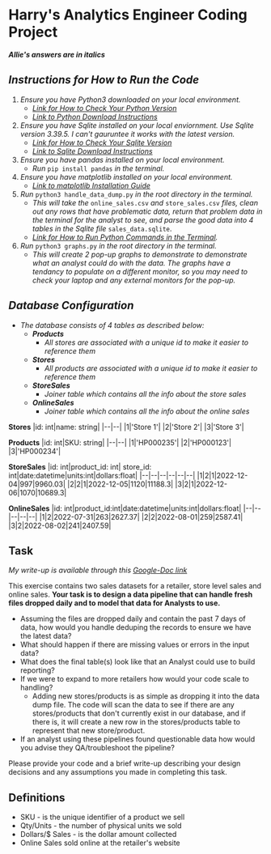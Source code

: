 # Harry's Analytics Engineer Coding Project

**_Allie's answers are in italics_**

## _Instructions for How to Run the Code_
1. _Ensure you have Python3 downloaded on your local environment._
    * _[Link for How to Check Your Python Version](https://blog.amphy.com/how-to-check-python-version/)_
    * _[Link to Python Download Instructions](https://www.python.org/downloads/)_
2. _Ensure you have Sqlite installed on your local enviornment. Use Sqlite version 3.39.5. I can't gauruntee it works with the latest version._
    * _[Link for How to Check Your Sqlite Version](https://database.guide/check-sqlite-version/)_
    * _[Link to Sqlite Download Instructions](https://www.sqlitetutorial.net/download-install-sqlite/)_
3. _Ensure you have pandas installed on your local environment._
    * _Run_ `pip install pandas` _in the terminal._
4. _Ensure you have matplotlib installed on your local environment._
    * _[Link to matplotlib Installation Guide](https://matplotlib.org/stable/users/installing/index.html)_
5. _Run_ `python3 handle_data_dump.py` _in the root directory in the terminal._ 
    * _This will take the_ `online_sales.csv` _and_ `store_sales.csv` _files, clean out any rows that have problematic data, return that problem data in the terminal for the analyst to see, and parse the good data into 4 tables in the Sqlite file_ `sales_data.sqlite`.
    * _[Link for How to Run Python Commands in the Terminal](https://realpython.com/run-python-scripts/#:~:text=To%20run%20Python%20scripts%20with,see%20the%20phrase%20Hello%20World!)._
6. _Run_ `python3 graphs.py` _in the root directory in the terminal._
    * _This will create 2 pop-up graphs to demonstrate to demonstrate what an analyst could do with the data. The graphs have a tendancy to populate on a different monitor, so you may need to check your laptop and any external monitors for the pop-up._

## _Database Configuration_

* _The database consists of 4 tables as described below:_
    * **_Products_**
        * _All stores are associated with a unique id to make it easier to reference them_
    * **_Stores_**
        * _All products are associated with a unique id to make it easier to reference them_
    * **_StoreSales_**
        * _Joiner table which contains all the info about the store sales_
    * **_OnlineSales_**
        * _Joiner table which contains all the info about the online sales_

**Stores**
|id: int|name: string|
|--|--|
|1|'Store 1'|
|2|'Store 2'|
|3|'Store 3'|

**Products**
|id: int|SKU: string|
|--|--|
|1|'HP000235'|
|2|'HP000123'|
|3|'HP000234'|

**StoreSales**
|id: int|product_id: int| store_id: int|date:datetime|units:int|dollars:float|
|--|--|--|--|--|--|
|1|2|1|2022-12-04|997|9960.03|
|2|2|1|2022-12-05|1120|11188.3|
|3|2|1|2022-12-06|1070|10689.3|

**OnlineSales**
|id: int|product_id:int|date:datetime|units:int|dollars:float|
|--|--|--|--|--|
|1|2|2022-07-31|263|2627.37|
|2|2|2022-08-01|259|2587.41|
|3|2|2022-08-02|241|2407.59|

## Task

_My write-up is available through this [Google-Doc link](https://docs.google.com/document/d/1-BhAF_mh0d_GT6BL1ioPGmc5mdbMPpzTuM3aHfKvf6I/edit?usp=sharing)_

This exercise contains two sales datasets for a retailer, store level sales and online sales. **Your
task is to design a data pipeline that can handle fresh files dropped daily and to model that data
for Analysts to use.**

- Assuming the files are dropped daily and contain the past 7 days of data, how would you handle deduping the records to ensure we have the latest data?
- What should happen if there are missing values or errors in the input data?
- What does the final table(s) look like that an Analyst could use to build reporting?
- If we were to expand to more retailers how would your code scale to handling?
    - Adding new stores/products is as simple as dropping it into the data dump file. The code will scan the data to see if there are any stores/products that don't currently exist in our database, and if there is, it will create a new row in the stores/products table to represent that new store/product.
- If an analyst using these pipelines found questionable data how would you advise they QA/troubleshoot the pipeline?

Please provide your code and a brief write-up describing your design decisions and any
assumptions you made in completing this task.

## Definitions

- SKU - is the unique identifier of a product we sell
- Qty/Units - the number of physical units we sold
- Dollars/$ Sales - is the dollar amount collected
- Online Sales sold online at the retailer's website
